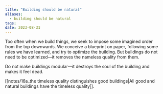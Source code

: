 ```yaml
---
title: "Building should be natural"
aliases:
  - building should be natural
tags: 
date: 2023-08-31
---
```


Too often when we build things, we seek to impose some imagined order from the top downwards. We conceive a blueprint on paper, following some rules we have learned, and try to optimize the building. But buildings do not need to be optimized—it removes the nameless quality from them.

Do not make buildings modular—it destroys the soul of the building and makes it feel dead.

[[notes/16a_the timeless quality distinguishes good buildings|All good and natural buildings have the timeless quality]].